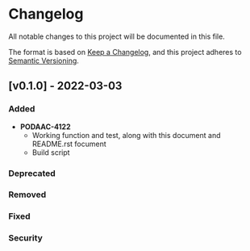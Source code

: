 # Changelog

All notable changes to this project will be documented in this file.

The format is based on [Keep a Changelog](http://keepachangelog.com/en/1.0.0/),
and this project adheres to [Semantic Versioning](https://semver.org/spec/v2.0.0.html).

## [v0.1.0] - 2022-03-03

### Added
- **PODAAC-4122**
  - Working function and test, along with this document and README.rst focument
  - Build script
### Deprecated
### Removed
### Fixed
### Security